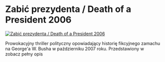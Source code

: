 Zabić prezydenta / Death of a President 2006 
=============
[![Zabić prezydenta / Death of a President 2006 ](http://vidos.pl/images/player.gif)](http://vidos.pl/zabic-prezydenta-death-of-a-president-2006)

 Prowokacyjny thriller polityczny opowiadający historię fikcyjnego zamachu na George'a W. Busha w październiku 2007 roku. Przedstawiony w zobacz pełny opis
